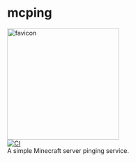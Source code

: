 # mcping
<img id="favicon" height="256" width="256" alt="favicon" style="image-rendering: crisp-edges;" src="https://raw.githubusercontent.com/randomairborne/mcping/main/icon.png"></img><br>
[![CI](https://github.com/randomairborne/mcping/actions/workflows/build.yml/badge.svg)](https://github.com/randomairborne/mcping/actions/workflows/build.yml)<br>
A simple Minecraft server pinging service.
